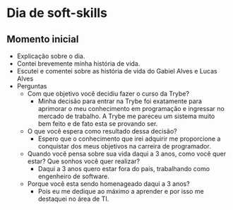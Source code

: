# Dia de soft-skills

## Momento inicial

- Explicação sobre o dia.
- Contei brevemente minha história de vida.
- Escutei e comentei sobre as história de vida do Gabiel Alves e Lucas Alves
- Perguntas
  - Com que objetivo você decidiu fazer o curso da Trybe?
    - Minha decisão para entrar na Trybe foi exatamente para aprimorar o meu conhecimento em programação e ingressar no mercado de trabalho. A Trybe me pareceu um sistema muito bem feito e de fato esta se provando ser.
  - O que você espera como resultado dessa decisão?
    - Espero que o conhecimento que irei adquirir me proporcione a conquistar dos meus objetivos na carreira de programador.
  - Quando você pensa sobre sua vida daqui a 3 anos, como você quer estar? Que sonhos você quer realizar?
    - Daqui a 3 anos quero estar fora do país, trabalhando como engenheiro de software.
  - Porque você esta sendo homenageado daqui a 3 anos?
    - Pois eu me dedique ao máximo a aprender e por isso me destaquei no área de TI.